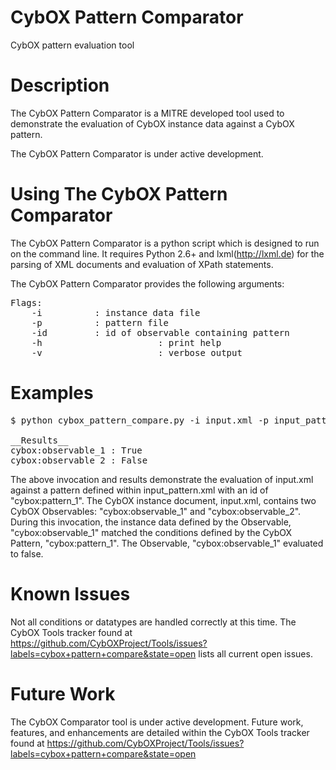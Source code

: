 CybOX Pattern Comparator
========================
CybOX pattern evaluation tool

Description
===========
The CybOX Pattern Comparator is a MITRE developed tool used to demonstrate the evaluation
of CybOX instance data against a CybOX pattern. 

The CybOX Pattern Comparator is under active development.

Using The CybOX Pattern Comparator
==================================
The CybOX Pattern Comparator is a python script which is designed to run on the command line.
It requires Python 2.6+ and lxml(http://lxml.de) for the parsing of XML documents and evaluation 
of XPath statements.

The CybOX Pattern Comparator provides the following arguments:
<pre>
Flags:
    -i  <input_file>        : instance data file
    -p  <input_file>        : pattern file
    -id <pattern_id>        : id of observable containing pattern
    -h                      : print help
    -v                      : verbose output
</pre>

Examples
========
<pre>
$ python cybox_pattern_compare.py -i input.xml -p input_pattern.xml -id "cybox:pattern_1"

__Results__
cybox:observable_1 : True
cybox:observable_2 : False
</pre>

The above invocation and results demonstrate the evaluation of input.xml against a pattern
defined within input_pattern.xml with an id of "cybox:pattern_1". The CybOX instance 
document, input.xml, contains two CybOX Observables: "cybox:observable_1" and "cybox:observable_2".
During this invocation, the instance data defined by the Observable, "cybox:observable_1"
matched the conditions defined by the CybOX Pattern, "cybox:pattern_1". The Observable,
"cybox:observable_1" evaluated to false.

Known Issues
============
Not all conditions or datatypes are handled correctly at this time. The CybOX Tools tracker
found at https://github.com/CybOXProject/Tools/issues?labels=cybox+pattern+compare&state=open
lists all current open issues.

Future Work
===========
The CybOX Comparator tool is under active development. Future work, features, and enhancements
are detailed within the CybOX Tools tracker found at 
https://github.com/CybOXProject/Tools/issues?labels=cybox+pattern+compare&state=open




